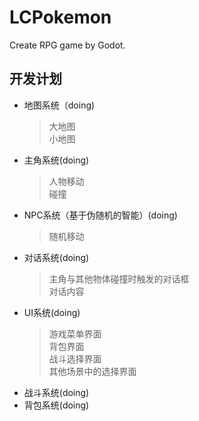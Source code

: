 # LCPokemon
Create RPG game by Godot.

## 开发计划

* 地图系统（doing)
  > 大地图  
  > 小地图  
* 主角系统(doing)
  > 人物移动  
  > 碰撞  
* NPC系统（基于伪随机的智能）(doing)  
  > 随机移动  
* 对话系统(doing)  
  > 主角与其他物体碰撞时触发的对话框  
  > 对话内容  
* UI系统(doing)  
  > 游戏菜单界面  
  > 背包界面  
  > 战斗选择界面  
  > 其他场景中的选择界面  
* 战斗系统(doing)  
* 背包系统(doing)  
